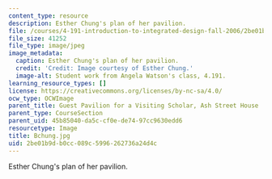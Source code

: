 ```yaml
---
content_type: resource
description: Esther Chung's plan of her pavilion.
file: /courses/4-191-introduction-to-integrated-design-fall-2006/2be01b9db0cc089c5996262736a24d4c_Bchung.jpg
file_size: 41252
file_type: image/jpeg
image_metadata:
  caption: Esther Chung's plan of her pavilion.
  credit: 'Credit: Image courtesy of Esther Chung.'
  image-alt: Student work from Angela Watson's class, 4.191.
learning_resource_types: []
license: https://creativecommons.org/licenses/by-nc-sa/4.0/
ocw_type: OCWImage
parent_title: Guest Pavilion for a Visiting Scholar, Ash Street House
parent_type: CourseSection
parent_uid: 45b85040-da5c-cf0e-de74-97cc9630edd6
resourcetype: Image
title: Bchung.jpg
uid: 2be01b9d-b0cc-089c-5996-262736a24d4c
---
```

Esther Chung's plan of her pavilion.